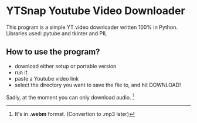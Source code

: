 # YTSnap Youtube Video Downloader

This program is a simple YT video downloader written 100% in Python. Libraries used: pytube and tkinter and PIL

## How to use the program?
- download either setup or portable version
- run it
- paste a Youtube video link
- select the directory you want to save the file to, and hit DOWNLOAD! 

Sadly, at the moment you can only download audio. [^1]


[^1]: It's in **.webm** format. (Convertion to .mp3 later)

